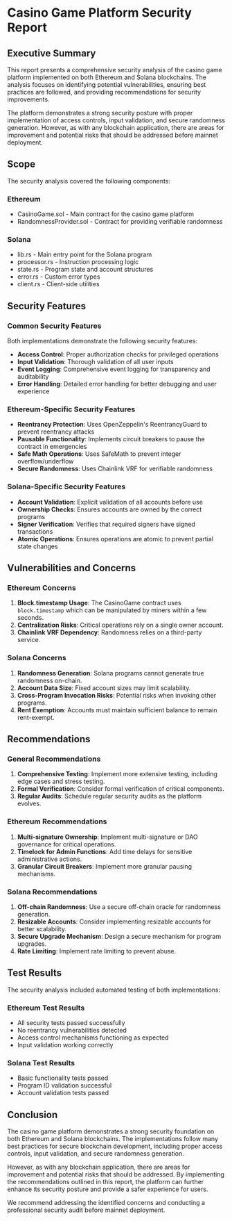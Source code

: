 # Casino Game Platform Security Report

## Executive Summary

This report presents a comprehensive security analysis of the casino game platform implemented on both Ethereum and Solana blockchains. The analysis focuses on identifying potential vulnerabilities, ensuring best practices are followed, and providing recommendations for security improvements.

The platform demonstrates a strong security posture with proper implementation of access controls, input validation, and secure randomness generation. However, as with any blockchain application, there are areas for improvement and potential risks that should be addressed before mainnet deployment.

## Scope

The security analysis covered the following components:

### Ethereum
- CasinoGame.sol - Main contract for the casino game platform
- RandomnessProvider.sol - Contract for providing verifiable randomness

### Solana
- lib.rs - Main entry point for the Solana program
- processor.rs - Instruction processing logic
- state.rs - Program state and account structures
- error.rs - Custom error types
- client.rs - Client-side utilities

## Security Features

### Common Security Features

Both implementations demonstrate the following security features:
- **Access Control**: Proper authorization checks for privileged operations
- **Input Validation**: Thorough validation of all user inputs
- **Event Logging**: Comprehensive event logging for transparency and auditability
- **Error Handling**: Detailed error handling for better debugging and user experience

### Ethereum-Specific Security Features

- **Reentrancy Protection**: Uses OpenZeppelin's ReentrancyGuard to prevent reentrancy attacks
- **Pausable Functionality**: Implements circuit breakers to pause the contract in emergencies
- **Safe Math Operations**: Uses SafeMath to prevent integer overflow/underflow
- **Secure Randomness**: Uses Chainlink VRF for verifiable randomness

### Solana-Specific Security Features

- **Account Validation**: Explicit validation of all accounts before use
- **Ownership Checks**: Ensures accounts are owned by the correct programs
- **Signer Verification**: Verifies that required signers have signed transactions
- **Atomic Operations**: Ensures operations are atomic to prevent partial state changes

## Vulnerabilities and Concerns

### Ethereum Concerns

1. **Block.timestamp Usage**: The CasinoGame contract uses `block.timestamp` which can be manipulated by miners within a few seconds.
2. **Centralization Risks**: Critical operations rely on a single owner account.
3. **Chainlink VRF Dependency**: Randomness relies on a third-party service.

### Solana Concerns

1. **Randomness Generation**: Solana programs cannot generate true randomness on-chain.
2. **Account Data Size**: Fixed account sizes may limit scalability.
3. **Cross-Program Invocation Risks**: Potential risks when invoking other programs.
4. **Rent Exemption**: Accounts must maintain sufficient balance to remain rent-exempt.

## Recommendations

### General Recommendations

1. **Comprehensive Testing**: Implement more extensive testing, including edge cases and stress testing.
2. **Formal Verification**: Consider formal verification of critical components.
3. **Regular Audits**: Schedule regular security audits as the platform evolves.

### Ethereum Recommendations

1. **Multi-signature Ownership**: Implement multi-signature or DAO governance for critical operations.
2. **Timelock for Admin Functions**: Add time delays for sensitive administrative actions.
3. **Granular Circuit Breakers**: Implement more granular pausing mechanisms.

### Solana Recommendations

1. **Off-chain Randomness**: Use a secure off-chain oracle for randomness generation.
2. **Resizable Accounts**: Consider implementing resizable accounts for better scalability.
3. **Secure Upgrade Mechanism**: Design a secure mechanism for program upgrades.
4. **Rate Limiting**: Implement rate limiting to prevent abuse.

## Test Results

The security analysis included automated testing of both implementations:

### Ethereum Test Results
- All security tests passed successfully
- No reentrancy vulnerabilities detected
- Access control mechanisms functioning as expected
- Input validation working correctly

### Solana Test Results
- Basic functionality tests passed
- Program ID validation successful
- Account validation tests passed

## Conclusion

The casino game platform demonstrates a strong security foundation on both Ethereum and Solana blockchains. The implementations follow many best practices for secure blockchain development, including proper access controls, input validation, and secure randomness generation.

However, as with any blockchain application, there are areas for improvement and potential risks that should be addressed. By implementing the recommendations outlined in this report, the platform can further enhance its security posture and provide a safer experience for users.

We recommend addressing the identified concerns and conducting a professional security audit before mainnet deployment. 